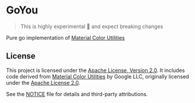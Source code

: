 # GoYou

> This is highly experimental 🧪 and expect breaking changes

Pure go implementation of [Material Color Utilities](https://github.com/material-foundation/material-color-utilities)

## License

This project is licensed under the [Apache License, Version 2.0](./LICENSE). It
includes code derived from
[Material Color Utilities](https://github.com/material-foundation/material-color-utilities)
by Google LLC, originally licensed under the
[Apache License 2.0](https://www.apache.org/licenses/LICENSE-2.0).

See the [NOTICE](./NOTICE) file for details and third-party attributions.
